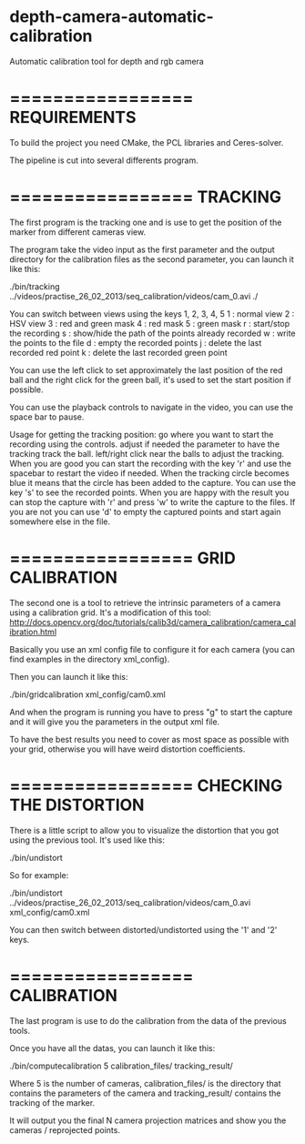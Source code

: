 depth-camera-automatic-calibration
==================================

Automatic calibration tool for depth and rgb camera


=================
REQUIREMENTS
=================
To build the project you need CMake, the PCL libraries and Ceres-solver.

The pipeline is cut into several differents program.


=================
TRACKING
=================
The first program is the tracking one and is use to get the position of the marker from different cameras view.

The program take the video input as the first parameter and the output directory for the calibration files as the second parameter, you can launch it like this:

./bin/tracking ../videos/practise_26_02_2013/seq_calibration/videos/cam_0.avi ./



You can switch between views using the keys 1, 2, 3, 4, 5
1 : normal view
2 : HSV view
3 : red and green mask
4 : red mask
5 : green mask
r : start/stop the recording
s : show/hide the path of the points already recorded
w : write the points to the file
d : empty the recorded points
j : delete the last recorded red point
k : delete the last recorded green point


You can use the left click to set approximately the last position of the red ball and the right click for the green ball, it's used to set the start position if possible.


You can use the playback controls to navigate in the video, you can use the space bar to pause.

Usage for getting the tracking position:
    go where you want to start the recording using the controls.
    adjust if needed the parameter to have the tracking track the ball.
    left/right click near the balls to adjust the tracking.
    When you are good you can start the recording with the key 'r' and use the spacebar to restart the video if needed.
    When the tracking circle becomes blue it means that the circle has been added to the capture.
    You can use the key 's' to see the recorded points.
    When you are happy with the result you can stop the capture with 'r' and press 'w' to write the capture to the files.
    If you are not you can use 'd' to empty the captured points and start again somewhere else in the file.


=================
GRID CALIBRATION
=================

The second one is a tool to retrieve the intrinsic parameters of a camera using a calibration grid.
It's a modification of this tool: http://docs.opencv.org/doc/tutorials/calib3d/camera_calibration/camera_calibration.html

Basically you use an xml config file to configure it for each camera (you can find examples in the directory xml_config).

Then you can launch it like this:

./bin/gridcalibration xml_config/cam0.xml

And when the program is running you have to press "g" to start the capture and it will give you the parameters in the output xml file.

To have the best results you need to cover as most space as possible with your grid, otherwise you will have weird distortion coefficients.


=================
CHECKING THE DISTORTION
=================

There is a little script to allow you to visualize the distortion that you got using the previous tool.
It's used like this:

./bin/undistort <path-to-video-file> <calib-config>

So for example:

./bin/undistort ../videos/practise_26_02_2013/seq_calibration/videos/cam_0.avi xml_config/cam0.xml


You can then switch between distorted/undistorted using the '1' and '2' keys.

=================
CALIBRATION
=================


The last program is use to do the calibration from the data of the previous tools.

Once you have all the datas, you can launch it like this:

./bin/computecalibration 5 calibration_files/ tracking_result/

Where 5 is the number of cameras, calibration_files/ is the directory that contains the parameters of the camera and tracking_result/ contains the tracking of the marker.

It will output you the final N camera projection matrices and show you the cameras / reprojected points.


